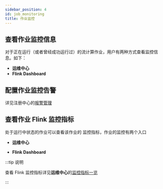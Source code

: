 ```yaml
---
sidebar_position: 4
id: job_monitoring
title: 作业监控
---
```


## 查看作业监控信息

对于正在运行（或者曾经成功运行过）的流计算作业，用户有两种方式查看监控信息。如下：

- **运维中心**
- **Flink Dashboard**

## 配置作业监控告警

详见注册中心的[报警管理](../../administrator_guide/register_center/warning)

## 查看作业 Flink 监控指标

处于运行中状态的作业可以查看该作业的 监控指标，作业的监控有两个入口

- **运维中心**

- **Flink Dashboard**



:::tip 说明

  查看 Flink 监控指标详见**运维中心**的[监控指标一览](../devops_center/indicators_list)

:::